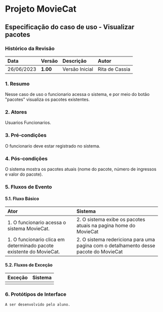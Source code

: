 # Projeto MovieCat
## Especificação do caso de uso - Visualizar pacotes

### Histórico da Revisão 

|  Data  | Versão | Descrição | Autor |
|:-------|:-------|:----------|:------|
| 26/06/2023 | **1.00** | Versão Inicial  | Rita de Cassia |

### 1. Resumo 

Nesse caso de uso o funcionario acessa o sistema, e por meio do botão "pacotes" visualiza os pacotes existentes.

### 2. Atores 

Usuarios Funcionarios. 

### 3. Pré-condições

O funcionario deve estar registrado no sistema.

### 4. Pós-condições

O sistema mostra os pacotes atuais (nome do pacote, número de ingressos e valor do pacote).
### 5. Fluxos de Evento

#### 5.1. Fluxo Básico

| Ator   | Sistema |
|:-------|:--------|
| 1. O funcionario acessa o sistema MovieCat.| 2. O sistema exibe os pacotes atuais na pagina home do MovieCat|
| 1. O funcionario clica em determinado pacote existente do MovieCat.| 2. O sistema redericiona para uma pagina com o detalhamento desse pacote do MovieCat|


#### 5.2. Fluxos de Exceção

| Exceção | Sistema |
|:--------|:--------|
| | |

### 6. Protótipos de Interface
`A ser desenvolvido pelo aluno.`
